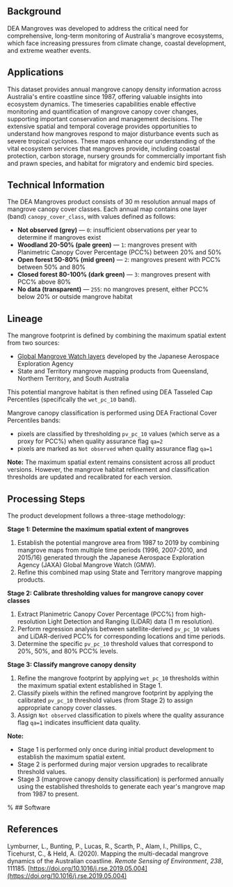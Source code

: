 ## Background

DEA Mangroves was developed to address the critical need for comprehensive, long-term monitoring of Australia's mangrove ecosystems, which face increasing pressures from climate change, coastal development, and extreme weather events.

## Applications

This dataset provides annual mangrove canopy density information across Australia's entire coastline since 1987, offering valuable insights into ecosystem dynamics. 
The timeseries capabilities enable effective monitoring and quantification of mangrove canopy cover changes, supporting important conservation and management decisions. 
The extensive spatial and temporal coverage provides opportunities to understand how mangroves respond to major disturbance events such as severe tropical cyclones. 
These maps enhance our understanding of the vital ecosystem services that mangroves provide, including coastal protection, carbon storage, nursery grounds for commercially important fish and prawn species, and habitat for migratory and endemic bird species.

## Technical Information

The DEA Mangroves product consists of 30 m resolution annual maps of mangrove canopy cover classes. Each annual map contains one layer (band) `canopy_cover_class`, with values defined as follows:

* **Not observed (grey)** &mdash; `0`: insufficient observations per year to determine if mangroves exist
* **Woodland 20-50% (pale green)** &mdash; `1`: mangroves present with Planimetric Canopy Cover Percentage (PCC%) between 20% and 50%
* **Open forest 50-80% (mid green)** &mdash; `2`: mangroves present with PCC% between 50% and 80%
* **Closed forest 80-100% (dark green)** &mdash; `3`: mangroves present with PCC% above 80%
* **No data (transparent)** &mdash; `255`: no mangroves present, either PCC% below 20% or outside mangrove habitat

## Lineage

The mangrove footprint is defined by combining the maximum spatial extent from two sources:

- [Global Mangrove Watch layers](https://doi.org/10.1071/MF13177) developed by the Japanese Aerospace Exploration Agency
- State and Territory mangrove mapping products from Queensland, Northern Territory, and South Australia

This potential mangrove habitat is then refined using DEA Tasseled Cap Percentiles (specifically the `wet_pc_10` band).

Mangrove canopy classification is performed using DEA Fractional Cover Percentiles bands:

- pixels are classified by thresholding `pv_pc_10` values (which serve as a proxy for PCC%) when quality assurance flag `qa=2`
- pixels are marked as `Not observed` when quality assurance flag `qa=1`

**Note:** The maximum spatial extent remains consistent across all product versions. However, the mangrove habitat refinement and classification thresholds are updated and recalibrated for each version.

## Processing Steps

The product development follows a three-stage methodology:

**Stage 1: Determine the maximum spatial extent of mangroves**

1. Establish the potential mangrove area from 1987 to 2019 by combining mangrove maps from multiple time periods (1996, 2007-2010, and 2015/16) generated through the Japanese Aerospace Exploration Agency (JAXA) Global Mangrove Watch (GMW).
2. Refine this combined map using State and Territory mangrove mapping products.

**Stage 2: Calibrate thresholding values for mangrove canopy cover classes**

1. Extract Planimetric Canopy Cover Percentage (PCC%) from high-resolution Light Detection and Ranging (LiDAR) data (1 m resolution).
2. Perform regression analysis between satellite-derived `pv_pc_10` values and LiDAR-derived PCC% for corresponding locations and time periods.
3. Determine the specific `pv_pc_10` threshold values that correspond to 20%, 50%, and 80% PCC% levels.

**Stage 3: Classify mangrove canopy density**

1. Refine the mangrove footprint by applying `wet_pc_10` thresholds within the maximum spatial extent established in Stage 1.
2. Classify pixels within the refined mangrove footprint by applying the calibrated `pv_pc_10` threshold values (from Stage 2) to assign appropriate canopy cover classes.
3. Assign `Not observed` classification to pixels where the quality assurance flag `qa=1` indicates insufficient data quality.

**Note:** 

- Stage 1 is performed only once during initial product development to establish the maximum spatial extent.
- Stage 2 is performed during major version upgrades to recalibrate threshold values. 
- Stage 3 (mangrove canopy density classification) is performed annually using the established thresholds to generate each year's mangrove map from 1987 to present.

% ## Software

## References

Lymburner, L., Bunting, P., Lucas, R., Scarth, P., Alam, I., Phillips, C., Ticehurst, C., & Held, A. (2020). Mapping the multi-decadal mangrove dynamics of the Australian coastline. *Remote Sensing of Environment*, *238*, 111185. [https://doi.org/10.1016/j.rse.2019.05.004](https://doi.org/10.1016/j.rse.2019.05.004)

